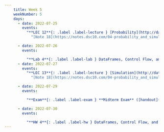 ```yaml
---
    title: Week 5
    weekNumber: 5
    days:
      - date: 2022-07-25
        events:
          "**LEC 12**{: .label .label-lecture } [Probability](http://datahub.ucsd.edu/user-redirect/git-sync?repo=https://github.com/dsc-courses/dsc10-2022-su&subPath=lectures/lec12/lec12.ipynb) ([blank pdf](https://github.com/dsc-courses/dsc10-2022-su/raw/main/lectures/lec12/lec12-live.pdf)) ([annotated pdf](https://github.com/dsc-courses/dsc10-2022-su/raw/main/lectures/lec12/lec12-live-annotated.pdf))":
            "[Note 18](https://notes.dsc10.com/04-probability_and_simulation/probability_and_simulation.html)"

      - date: 2022-07-26
        events:

          "**Lab 4**{: .label .label-lab } DataFrames, Control Flow, and Probability":
      - date: 2022-07-27
        events:
          "**LEC 13**{: .label .label-lecture } [Simulation](http://datahub.ucsd.edu/user-redirect/git-sync?repo=https://github.com/dsc-courses/dsc10-2022-su&subPath=lectures/lec13/lec13.ipynb)":
            "[Note 18](https://notes.dsc10.com/04-probability_and_simulation/probability_and_simulation.html)"

      - date: 2022-07-29
        events:

          "**Exam**{: .label .label-exam } **Midterm Exam** ([handout](https://dsc-courses.github.io/dsc10-2022-su/resources/exams/su22/midterm_handout.pdf)) ([blank](https://dsc-courses.github.io/dsc10-2022-su/resources/exams/su22/midterm.pdf)) ([sol](https://dsc-courses.github.io/dsc10-2022-su/resources/exams/su22/midterm_sol.pdf))":

      - date: 2022-07-30
        events:

          "**HW 4**{: .label .label-hw } DataFrames, Control Flow, and Probability":
---
```


